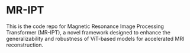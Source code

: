 # MR-IPT

This is the code repo for Magnetic Resonance Image Processing Transformer (MR-IPT), a novel framework designed to enhance the generalizability and robustness of ViT-based models for accelerated MRI reconstruction.